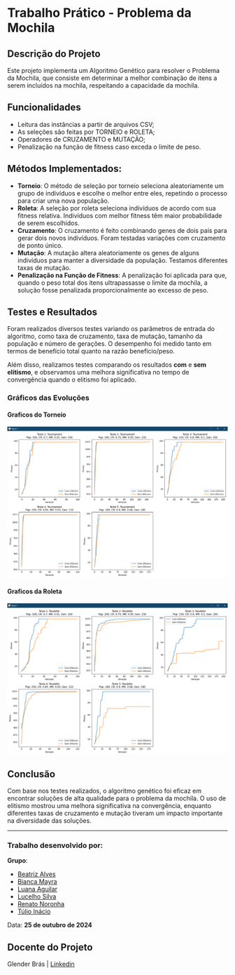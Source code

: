 # Trabalho Prático - Problema da Mochila

## Descrição do Projeto

Este projeto implementa um Algoritmo Genético para resolver o Problema da Mochila, que consiste em determinar a melhor combinação de itens a serem incluídos na mochila, respeitando a capacidade da mochila.

## Funcionalidades

- Leitura das instâncias a partir de arquivos CSV;
- As seleções são feitas por TORNEIO e ROLETA;
- Operadores de CRUZAMENTO e MUTAÇÃO;
- Penalização na função de fitness caso exceda o limite de peso.

## Métodos Implementados:

- **Torneio**: O método de seleção por torneio seleciona aleatoriamente um grupo de indivíduos e escolhe o melhor entre eles, repetindo o processo para criar uma nova população.
- **Roleta**: A seleção por roleta seleciona indivíduos de acordo com sua fitness relativa. Indivíduos com melhor fitness têm maior probabilidade de serem escolhidos.
- **Cruzamento**: O cruzamento é feito combinando genes de dois pais para gerar dois novos indivíduos. Foram testadas variações com cruzamento de ponto único.
- **Mutação**: A mutação altera aleatoriamente os genes de alguns indivíduos para manter a diversidade da população. Testamos diferentes taxas de mutação.
- **Penalização na Função de Fitness**: A penalização foi aplicada para que, quando o peso total dos itens ultrapassasse o limite da mochila, a solução fosse penalizada proporcionalmente ao excesso de peso.

## Testes e Resultados

Foram realizados diversos testes variando os parâmetros de entrada do algoritmo, como taxa de cruzamento, taxa de mutação, tamanho da população e número de gerações. O desempenho foi medido tanto em termos de benefício total quanto na razão benefício/peso.

Além disso, realizamos testes comparando os resultados **com** e **sem elitismo**, e observamos uma melhora significativa no tempo de convergência quando o elitismo foi aplicado.

### Gráficos das Evoluções

#### Graficos do Torneio

![Gráficos](./src/assets/img/grafico%20do%20torneio.png)

#### Graficos da Roleta

![Gráficos](./src/assets/img/grafico%20da%20roleta.png)

## Conclusão

Com base nos testes realizados, o algoritmo genético foi eficaz em encontrar soluções de alta qualidade para o problema da mochila. O uso de elitismo mostrou uma melhora significativa na convergência, enquanto diferentes taxas de cruzamento e mutação tiveram um impacto importante na diversidade das soluções.

---

### Trabalho desenvolvido por:

**Grupo**:

- [Beatriz Alves](https://www.linkedin.com/in/beatriz-alves-de-souza-789a84239/)
- [Bianca Mayra](https://www.linkedin.com/in/bianca-mayra-de-assisaguiar-8b18b0235/)
- [Luana Aguilar](https://www.linkedin.com/in/luana-aguilar-bb65b7258/)
- [Lucelho Silva](https://www.linkedin.com/in/lucelhosilva/)
- [Renato Noronha](https://www.linkedin.com/in/renatonoronha/)
- [Túlio Inácio](https://www.linkedin.com/in/t%C3%BAlio-in%C3%A1cio-767244276/)

Data: **25 de outubro de 2024**

## Docente do Projeto

Glender Brás | [Linkedin](https://www.linkedin.com/in/glenderbras/)
